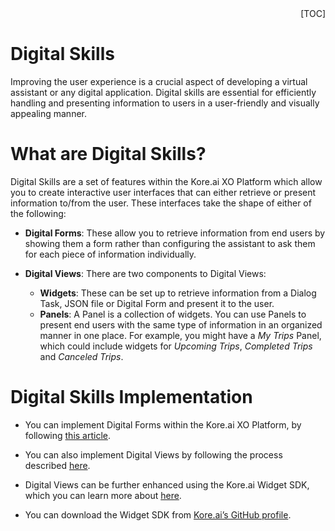 <div style='text-align: right;'>
[TOC]
</div>

# **Digital Skills**

 Improving the user experience is a crucial aspect of developing a virtual assistant or any digital application. Digital skills are essential for efficiently handling and presenting information to users in a user-friendly and visually appealing manner.

# What are Digital Skills?
Digital Skills are a set of features within the Kore.ai XO Platform which allow you to create interactive user interfaces that can either retrieve or present information to/from the user. These interfaces take the shape of either of the following:

* **Digital Forms**: These allow you to retrieve information from end users by showing them a form rather than configuring the assistant to ask them for each piece of information individually.

* **Digital Views**: There are two components to Digital Views:
     * **Widgets**: These can be set up to retrieve information from a Dialog Task, JSON file or Digital Form and present it to the user.
     * **Panels**: A Panel is a collection of widgets. You can use Panels to present end users with the same type of information in an organized manner in one place. For example, you might have a *My Trips* Panel, which could include widgets for *Upcoming Trips*, *Completed Trips* and *Canceled Trips*.

# Digital Skills Implementation
* You can implement Digital Forms within the Kore.ai XO Platform, by following [this article](https://developer.kore.ai/docs/bots/bot-builder-tool/digital-forms/). 

* You can also implement Digital Views by following the process described [here](https://developer.kore.ai/docs/bots/bot-builder-tool/digital-views/). 

* Digital Views can be further enhanced using the Kore.ai Widget SDK, which you can learn more about [here](https://developer.kore.ai/docs/bots/sdks/kore-ai-widget-sdk-tutorial/). 

* You can download the Widget SDK from [Kore.ai’s GitHub profile](https://github.com/Koredotcom/web-kore-sdk).
